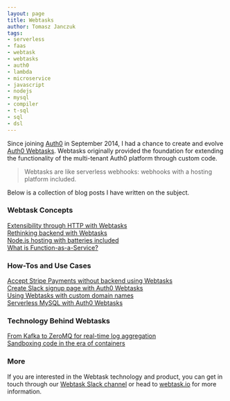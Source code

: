 ```yaml
---
layout: page
title: Webtasks
author: Tomasz Janczuk
tags:
- serverless
- faas
- webtask
- webtasks
- auth0
- lambda
- microservice
- javascript
- nodejs
- mysql
- compiler
- t-sql
- sql
- dsl
---
```


Since joining [Auth0](https://auth0.com) in September 2014, I had a chance to create and evolve [Auth0 Webtasks](https://webtask.io). Webtasks originally provided the foundation for extending the functionality of the multi-tenant Auth0 platform through custom code.  

> Webtasks are like serverless webhooks: webhooks with a hosting platform included. 

Below is a collection of blog posts I have written on the subject. 

### Webtask Concepts

[Extensibility through HTTP with Webtasks](https://tomasz.janczuk.org/2015/07/extensibility-through-http-with-webtasks.html)  
[Rethinking backend with Webtasks](https://tomasz.janczuk.org/2015/04/rethinking-backend-with-webtasks.html)  
[Node.js hosting with batteries included](https://tomasz.janczuk.org/2015/06/node-hosting-batteries-included.html)  
[What is Function-as-a-Service?](https://tomasz.janczuk.org/2016/06/what-is-function-as-a-service.html)  

### How-Tos and Use Cases

[Accept Stripe Payments without backend using Webtasks](https://tomasz.janczuk.org/2016/01/accept-stripe-payments-without-backend-using-webtasks.html)  
[Create Slack signup page with Auth0 Webtasks](https://tomasz.janczuk.org/2016/02/create-slack-signup-page-with-webtasks.html)  
[Using Webtasks with custom domain names](https://tomasz.janczuk.org/2016/03/webtasks-with-custom-domain.html)  
[Serverless MySQL with Auth0 Webtasks](https://tomasz.janczuk.org/2016/07/serverless-mysql-with-auth0-webtasks.html)  

### Technology Behind Webtasks

[From Kafka to ZeroMQ for real-time log aggregation](https://tomasz.janczuk.org/2015/09/from-kafka-to-zeromq-for-log-aggregation.html)  
[Sandboxing code in the era of containers](https://medium.com/aws-activate-startup-blog/sandboxing-code-in-the-era-of-containers-294edb3a674)  

### More

If you are interested in the Webtask technology and product, you can get in touch through our [Webtask Slack channel](http://chat.webtask.io/) or head to [webtask.io](https://webtask.io) for more information. 
